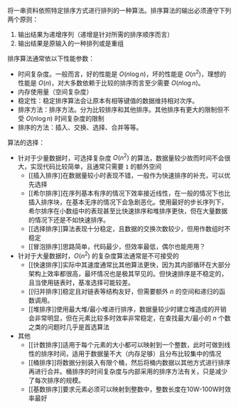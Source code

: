 将一串资料依照特定排序方式进行排列的一种算法。排序算法的输出必须遵守下列两个原则：
1.  输出结果为递增序列（递增是针对所需的排序顺序而言）
2.  输出结果是原输入的一种排列或是重组

排序算法通常依以下性能参数：
- 时间复杂度。一般而言，好的性能是 $O(n \log n)$，坏的性能是 $O(n^2)$，理想的性能是 $O(n)$，对大多数依赖于比较的排序而言至少需要 $O(n \log n)$。
- 内存使用量（空间复杂度）
- 稳定性：稳定排序算法会让原本有相等键值的数据维持相对次序。
- 排序方法：排序方法。分为比较排序和其他排序。其他排序有更大的限制但不受 $O(n \log n)$ 时间复杂度的限制
- 排序的方法：插入、交换、选择、合并等等。

算法的选择：
- 针对于少量数据时，可选择复杂度 $O(n^2)$ 的算法，数据量较少故而时间不会很大，实现代码比较简单，且通常只需要 `1` 的额外空间
	- [[插入排序]]在数据量较小时表现不错，一般作为快速排序的补充，可以优先选择
	- [[希尔排序]]在序列基本有序的情况下效率接近线性，在一般的情况下也比插入排序块，在基本无序的情况下会急剧恶化。使用最好的步长序列下，希尔排序在小数组中的表现甚至比快速排序和堆排序更快，但在大量数据的情况下还是不如快速排序。
	- [[选择排序]]算法表现十分稳定，且数据的交换次数较少，但用作数组时不稳定
	- [[冒泡排序]]思路简单，代码最少，但效率最低，偶尔也能用用？
- 针对于大量数据时，$O(n^2)$ 的复杂度算法通常是不可接受的
	- [[快速排序]]实际中其速度通常比其他算法更快，因为其内部循环在大部分架构上效率都很高，最坏情况也是极其罕见的。但快速排序是不稳定的，且当使用链表时，基准选择可能较差。
	- [[归并排序]]稳定且对链表等结构友好，但需要额外 $n$ 的空间和递归的函数调用。
	- [[堆排序]]使用最大堆/最小堆进行排序，数据量较少时建立堆造成的开销会非常明显，但在元素比较多时效率非常稳定，在查找最大/最小的 $n$ 个数之类的问题时几乎是首选算法
- 其他
	- [[计数排序]]适用于每个元素的大小都可以映射到一个整数，此时可做到线性的排序时间，适用于数据量不大（内存足够）且分布比较集中的情况
	- [[桶排序]]将数据分别装入有限个桶，然后将桶内数据以其他方式进行排序再进行合并。桶排序的时间复杂度与内部采用的排序方法有关，只是减少了每次排序的规模。
	- [[基数排序]]要求元素必须可以映射到整数中，整数长度在10W-100W时效率最好
